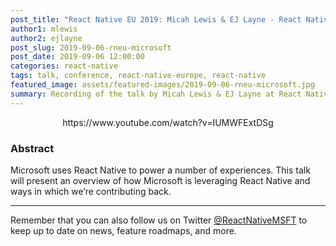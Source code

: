 ```yaml
---
post_title: "React Native EU 2019: Micah Lewis & EJ Layne - React Native @ Microsoft"
author1: mlewis
author2: ejlayne
post_slug: 2019-09-06-rneu-microsoft
post_date: 2019-09-06 12:00:00
categories: react-native
tags: talk, conference, react-native-europe, react-native
featured_image: assets/featured-images/2019-09-06-rneu-microsoft.jpg
summary: Recording of the talk by Micah Lewis & EJ Layne at React Native Europe 2019, about Microsoft's usage of React Native.
---
```


<p align="center">
https://www.youtube.com/watch?v=IUMWFExtDSg
</p>

### Abstract

Microsoft uses React Native to power a number of experiences. This talk will present an overview of how Microsoft is leveraging React Native and ways in which we’re contributing back.

---

Remember that you can also follow us on Twitter [@ReactNativeMSFT](https://twitter.com/reactnativemsft) to keep up to date on news, feature roadmaps, and more.
